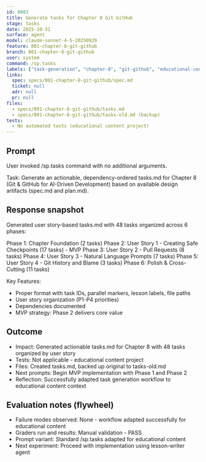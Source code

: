 ```yaml
---
id: 0003
title: Generate tasks for Chapter 8 Git GitHub
stage: tasks
date: 2025-10-31
surface: agent
model: claude-sonnet-4-5-20250929
feature: 001-chapter-8-git-github
branch: 001-chapter-8-git-github
user: system
command: /sp.tasks
labels: ["task-generation", "chapter-8", "git-github", "educational-content"]
links:
  spec: specs/001-chapter-8-git-github/spec.md
  ticket: null
  adr: null
  pr: null
files:
  - specs/001-chapter-8-git-github/tasks.md
  - specs/001-chapter-8-git-github/tasks-old.md (backup)
tests:
  - No automated tests (educational content project)
---
```


## Prompt

User invoked /sp.tasks command with no additional arguments.

Task: Generate an actionable, dependency-ordered tasks.md for Chapter 8 (Git & GitHub for AI-Driven Development) based on available design artifacts (spec.md and plan.md).

## Response snapshot

Generated user story-based tasks.md with 48 tasks organized across 6 phases:

Phase 1: Chapter Foundation (2 tasks)
Phase 2: User Story 1 - Creating Safe Checkpoints (17 tasks) - MVP
Phase 3: User Story 2 - Pull Requests (8 tasks)
Phase 4: User Story 3 - Natural Language Prompts (7 tasks)
Phase 5: User Story 4 - Git History and Blame (3 tasks)
Phase 6: Polish & Cross-Cutting (11 tasks)

Key Features:
- Proper format with task IDs, parallel markers, lesson labels, file paths
- User story organization (P1-P4 priorities)
- Dependencies documented
- MVP strategy: Phase 2 delivers core value

## Outcome

- Impact: Generated actionable tasks.md for Chapter 8 with 48 tasks organized by user story
- Tests: Not applicable - educational content project
- Files: Created tasks.md, backed up original to tasks-old.md
- Next prompts: Begin MVP implementation with Phase 1 and Phase 2
- Reflection: Successfully adapted task generation workflow to educational content context

## Evaluation notes (flywheel)

- Failure modes observed: None - workflow adapted successfully for educational content
- Graders run and results: Manual validation - PASS
- Prompt variant: Standard /sp.tasks adapted for educational content
- Next experiment: Proceed with implementation using lesson-writer agent
